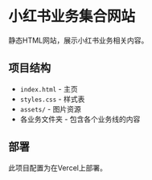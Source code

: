 # 小红书业务集合网站

静态HTML网站，展示小红书业务相关内容。

## 项目结构
- `index.html` - 主页
- `styles.css` - 样式表
- `assets/` - 图片资源
- 各业务文件夹 - 包含各个业务线的内容

## 部署
此项目配置为在Vercel上部署。 